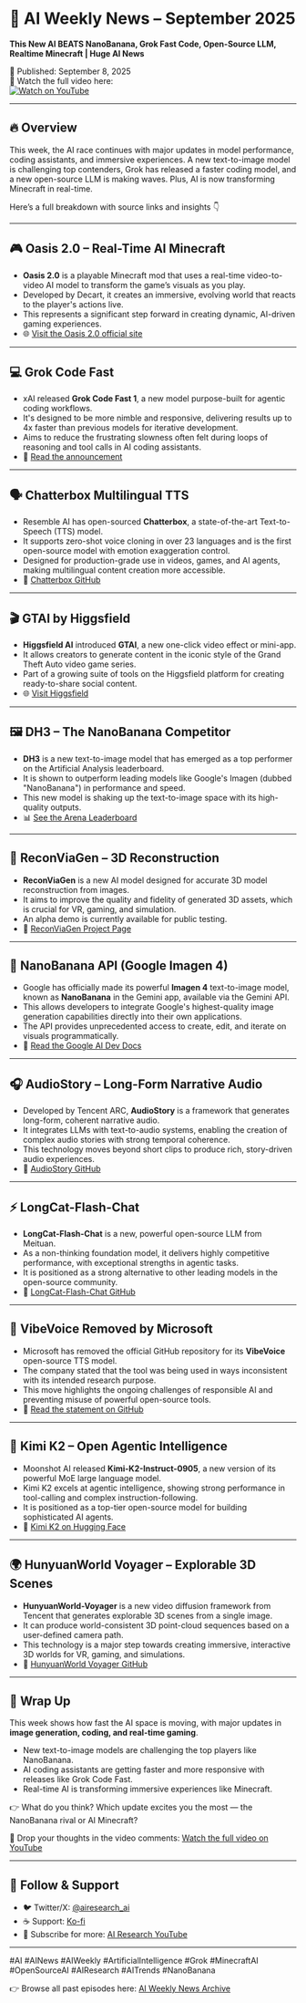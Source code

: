 # 🚀 AI Weekly News – September 2025
**This New AI BEATS NanoBanana, Grok Fast Code, Open-Source LLM, Realtime Minecraft | Huge AI News**

📅 Published: September 8, 2025  
🎥 Watch the full video here:  
[![Watch on YouTube](https://img.youtube.com/vi/V2NCJ1iNzDU/0.jpg)](https://youtu.be/V2NCJ1iNzDU)

---

## 🔥 Overview
This week, the AI race continues with major updates in model performance, coding assistants, and immersive experiences. A new text-to-image model is challenging top contenders, Grok has released a faster coding model, and a new open-source LLM is making waves. Plus, AI is now transforming Minecraft in real-time.

Here’s a full breakdown with source links and insights 👇

---

## 🎮 Oasis 2.0 – Real-Time AI Minecraft
- **Oasis 2.0** is a playable Minecraft mod that uses a real-time video-to-video AI model to transform the game’s visuals as you play.
- Developed by Decart, it creates an immersive, evolving world that reacts to the player's actions live.
- This represents a significant step forward in creating dynamic, AI-driven gaming experiences.
- 🌐 [Visit the Oasis 2.0 official site](https://oasis2.decart.ai/)

---

## 💻 Grok Code Fast
- xAI released **Grok Code Fast 1**, a new model purpose-built for agentic coding workflows.
- It's designed to be more nimble and responsive, delivering results up to 4x faster than previous models for iterative development.
- Aims to reduce the frustrating slowness often felt during loops of reasoning and tool calls in AI coding assistants.
- 📖 [Read the announcement](https://x.ai/news/grok-code-fast-1)

---

## 🗣️ Chatterbox Multilingual TTS
- Resemble AI has open-sourced **Chatterbox**, a state-of-the-art Text-to-Speech (TTS) model.
- It supports zero-shot voice cloning in over 23 languages and is the first open-source model with emotion exaggeration control.
- Designed for production-grade use in videos, games, and AI agents, making multilingual content creation more accessible.
- 🔗 [Chatterbox GitHub](https://github.com/resemble-ai/chatterbox?tab=readme-ov-file)

---

## 🎬 GTAI by Higgsfield
- **Higgsfield AI** introduced **GTAI**, a new one-click video effect or mini-app.
- It allows creators to generate content in the iconic style of the Grand Theft Auto video game series.
- Part of a growing suite of tools on the Higgsfield platform for creating ready-to-share social content.
- 🌐 [Visit Higgsfield](https://higgsfield.ai/)

---

## 🖼️ DH3 – The NanoBanana Competitor
- **DH3** is a new text-to-image model that has emerged as a top performer on the Artificial Analysis leaderboard.
- It is shown to outperform leading models like Google's Imagen (dubbed "NanoBanana") in performance and speed.
- This new model is shaking up the text-to-image space with its high-quality outputs.
- 📊 [See the Arena Leaderboard](https://artificialanalysis.ai/text-to-image/arena)

---

## 🧊 ReconViaGen – 3D Reconstruction
- **ReconViaGen** is a new AI model designed for accurate 3D model reconstruction from images.
- It aims to improve the quality and fidelity of generated 3D assets, which is crucial for VR, gaming, and simulation.
- An alpha demo is currently available for public testing.
- 🔗 [ReconViaGen Project Page](https://jiahao620.github.io/reconviagen/)

---

## 🍌 NanoBanana API (Google Imagen 4)
- Google has officially made its powerful **Imagen 4** text-to-image model, known as **NanoBanana** in the Gemini app, available via the Gemini API.
- This allows developers to integrate Google's highest-quality image generation capabilities directly into their own applications.
- The API provides unprecedented access to create, edit, and iterate on visuals programmatically.
- 📖 [Read the Google AI Dev Docs](https://ai.google.dev/gemini-api/docs/image-generation)

---

## 🎧 AudioStory – Long-Form Narrative Audio
- Developed by Tencent ARC, **AudioStory** is a framework that generates long-form, coherent narrative audio.
- It integrates LLMs with text-to-audio systems, enabling the creation of complex audio stories with strong temporal coherence.
- This technology moves beyond short clips to produce rich, story-driven audio experiences.
- 🔗 [AudioStory GitHub](https://github.com/TencentARC/AudioStory)

---

## ⚡ LongCat-Flash-Chat
- **LongCat-Flash-Chat** is a new, powerful open-source LLM from Meituan.
- As a non-thinking foundation model, it delivers highly competitive performance, with exceptional strengths in agentic tasks.
- It is positioned as a strong alternative to other leading models in the open-source community.
- 🔗 [LongCat-Flash-Chat GitHub](https://github.com/meituan-longcat/LongCat-Flash-Chat)

---

## 🚫 VibeVoice Removed by Microsoft
- Microsoft has removed the official GitHub repository for its **VibeVoice** open-source TTS model.
- The company stated that the tool was being used in ways inconsistent with its intended research purpose.
- This move highlights the ongoing challenges of responsible AI and preventing misuse of powerful open-source tools.
- 📖 [Read the statement on GitHub](https://microsoft.github.io/VibeVoice/)

---

## 🧠 Kimi K2 – Open Agentic Intelligence
- Moonshot AI released **Kimi-K2-Instruct-0905**, a new version of its powerful MoE large language model.
- Kimi K2 excels at agentic intelligence, showing strong performance in tool-calling and complex instruction-following.
- It is positioned as a top-tier open-source model for building sophisticated AI agents.
- 🤗 [Kimi K2 on Hugging Face](https://huggingface.co/moonshotai/Kimi-K2-Instruct-0905)

---

## 🌍 HunyuanWorld Voyager – Explorable 3D Scenes
- **HunyuanWorld-Voyager** is a new video diffusion framework from Tencent that generates explorable 3D scenes from a single image.
- It can produce world-consistent 3D point-cloud sequences based on a user-defined camera path.
- This technology is a major step towards creating immersive, interactive 3D worlds for VR, gaming, and simulations.
- 🔗 [HunyuanWorld Voyager GitHub](https://github.com/Tencent-Hunyuan/HunyuanWorld-Voyager)

---

## 🚀 Wrap Up
This week shows how fast the AI space is moving, with major updates in **image generation, coding, and real-time gaming**.
- New text-to-image models are challenging the top players like NanoBanana.
- AI coding assistants are getting faster and more responsive with releases like Grok Code Fast.
- Real-time AI is transforming immersive experiences like Minecraft.

👉 What do you think? Which update excites you the most — the NanoBanana rival or AI Minecraft?

💬 Drop your thoughts in the video comments:
[Watch the full video on YouTube](https://youtu.be/V2NCJ1iNzDU)

---

## 🔗 Follow & Support
- 🐦 Twitter/X: [@airesearch_ai](https://x.com/airesearch_ai)  
- ☕ Support: [Ko-fi](https://ko-fi.com/airesearchs)  
- 🎥 Subscribe for more: [AI Research YouTube](https://www.youtube.com/@airesearchofficial/)

---

#AI #AINews #AIWeekly #ArtificialIntelligence #Grok #MinecraftAI #OpenSourceAI #AIResearch #AITrends #NanoBanana

👉 Browse all past episodes here: [AI Weekly News Archive](../../..)
